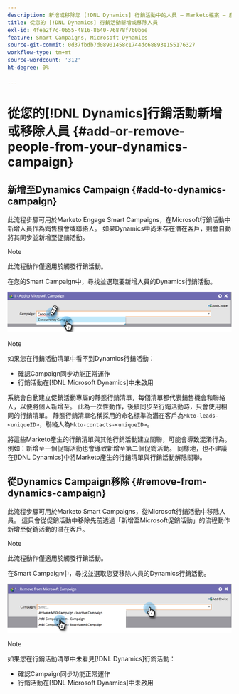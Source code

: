 ```yaml
---
description: 新增或移除您 [!DNL Dynamics] 行銷活動中的人員 — Marketo檔案 — 產品檔案
title: 從您的 [!DNL Dynamics] 行銷活動新增或移除人員
exl-id: 4fea2f7c-0655-4816-8640-76878f760b6e
feature: Smart Campaigns, Microsoft Dynamics
source-git-commit: 0d37fbdb7d08901458c1744dc68893e155176327
workflow-type: tm+mt
source-wordcount: '312'
ht-degree: 0%

---
```


# 從您的[!DNL Dynamics]行銷活動新增或移除人員 {#add-or-remove-people-from-your-dynamics-campaign}

## 新增至Dynamics Campaign {#add-to-dynamics-campaign}

此流程步驟可用於Marketo Engage Smart Campaigns，在Microsoft行銷活動中新增人員作為銷售機會或聯絡人。 如果Dynamics中尚未存在潛在客戶，則會自動將其同步並新增至促銷活動。

>[!NOTE]
>
>此流程動作僅適用於觸發行銷活動。

在您的Smart Campaign中，尋找並選取要新增人員的Dynamics行銷活動。

![](assets/add-or-remove-people-from-your-dynamics-campaign-1.png)

>[!NOTE]
>
>如果您在行銷活動清單中看不到Dynamics行銷活動：
>
>* 確認Campaign同步功能正常運作
>* 行銷活動在[!DNL Microsoft Dynamics]中未啟用

系統會自動建立促銷活動專屬的靜態行銷清單，每個清單都代表銷售機會和聯絡人，以便將個人新增至。 此為一次性動作，後續同步至行銷活動時，只會使用相同的行銷清單。 靜態行銷清單名稱採用的命名標準為潛在客戶為`Mkto-leads-<uniqueID>`，聯絡人為`Mkto-contacts-<uniqueID>`。

將這些Marketo產生的行銷清單與其他行銷活動建立關聯，可能會導致混淆行為。 例如：新增至一個促銷活動也會導致新增至第二個促銷活動。 同樣地，也不建議在[!DNL Dynamics]中將Marketo產生的行銷清單與行銷活動解除關聯。

## 從Dynamics Campaign移除 {#remove-from-dynamics-campaign}

此流程步驟可用於Marketo Smart Campaigns，從Microsoft行銷活動中移除人員。 這只會從促銷活動中移除先前透過「新增至Microsoft促銷活動」的流程動作新增至促銷活動的潛在客戶。

>[!NOTE]
>
>此流程動作僅適用於觸發行銷活動。

在Smart Campaign中，尋找並選取您要移除人員的Dynamics行銷活動。

![](assets/add-or-remove-people-from-your-dynamics-campaign-2.png)

>[!NOTE]
>
>如果您在行銷活動清單中未看見[!DNL Dynamics]行銷活動：
>
>* 確認Campaign同步功能正常運作
>* 行銷活動在[!DNL Microsoft Dynamics]中未啟用
